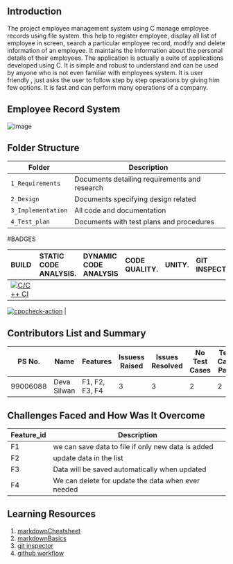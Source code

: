 ## Introduction
The project employee management system using C manage employee records using file system. this help to register employee, display all list of employee in screen, search a  particular employee record, modify and delete information of an employee. It maintains the information about the personal details of their employees. The application is actually a suite of applications developed using C. It is simple and robust to understand and can be used by anyone who is not even familiar with  employees system. It is user friendly , just asks the user to follow step by step operations by giving him few options. It is fast and can perform many operations of a company.



## Employee Record System

![image](https://github.com/murali980/StepIn_Mini_Project/blob/master/1_Requirements/insan-kaynaklar%C4%B1-png-7.png)


## Folder Structure
Folder             | Description
-------------------| -----------------------------------------
`1_Requirements`   | Documents detailing requirements and research
`2_Design`         | Documents specifying design related
`3_Implementation` | All code and documentation
`4_Test_plan`      | Documents with test plans and procedures


#BADGES

|BUILD   |STATIC CODE ANALYSIS. | DYNAMIC CODE ANALYSIS |CODE QUALITY.   |UNITY. | GIT INSPECTOR. |
|:--------|:--------|:--------|:----------------|:--------|:-----------|
|[![C/C++ CI](https://github.com/silwandeva/STEPIN-EMPLOYEE-MANAGEMENT/blob/main/.github/workflows/c_build.yml/badge.svg)](https://github.com/silwandeva/STEPIN-EMPLOYEE-MANAGEMENT/blob/main/.github/workflows/c_build.yml)          |
[![cppcheck-action](https://github.com/silwandeva/STEPIN-EMPLOYEE-MANAGEMENT/blob/main/.github/workflows/cppcheck-action.yml/badge.svg)](https://github.com/silwandeva/STEPIN-EMPLOYEE-MANAGEMENT/blob/main/.github/workflows/cppcheck-action.yml)
|
## Contributors List and Summary

PS No. |           Name           |     Features     | Issuess Raised |Issues Resolved|No Test Cases|Test Case Pass
-------|--------------------------|------------------|----------------|---------------|-------------|--------------
99006088 | Deva Silwan|  F1, F2, F3, F4  |       3        |       3       |      2      |    2     

## Challenges Faced and How Was It Overcome
Feature_id |         Description
-----------|-----------------------------------------------------------
F1         | we can save data to file if only new data is added
F2         | update data in the list 
F3         | Data will be saved automatically when updated
F4         | We can delete for update the data when ever needed

## Learning Resources
1. [markdownCheatsheet](https://github.com/adam-p/markdown-here/wiki/Markdown-Cheatsheet)
2. [markdownBasics](https://guides.github.com/features/mastering-markdown/)
3. [git inspector](https://github.com/ejwa/gitinspector.git)
4. [github workflow](https://docs.github.com/en/actions/learn-github-action)


